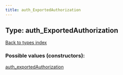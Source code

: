 ```yaml
---
title: auth_ExportedAuthorization
---
```

## Type: auth\_ExportedAuthorization  
[Back to types index](index.md)



### Possible values (constructors):

[auth\_exportedAuthorization](../constructors/auth_exportedAuthorization.md)  

